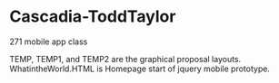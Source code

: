 Cascadia-ToddTaylor
===================

271 mobile app class

TEMP, TEMP1, and TEMP2 are the graphical proposal layouts.
WhatintheWorld.HTML is Homepage start of jquery mobile prototype.